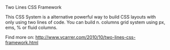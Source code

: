 Two Lines CSS Framework

This CSS System is a alternative powerful way to build CSS layouts with only using two lines of code.
You can build n. columns grid system using px, ems, % or fluid columns.

Find more on: http://www.vcarrer.com/2010/10/two-lines-css-framework.html

